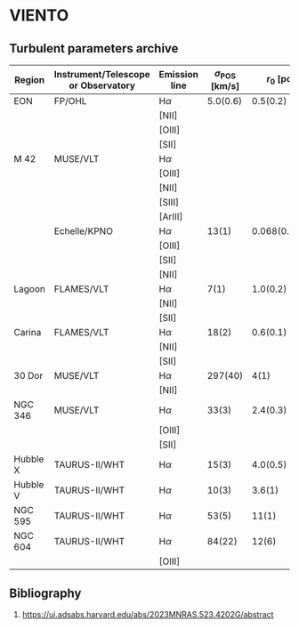 # VIENTO

## Turbulent parameters archive

| Region | Instrument/Telescope or Observatory | Emission line     | $\sigma_\text{POS}$ [km/s] | $r_0$ [pc] | $m$ [-]| Citation |
| ------ | -------------------- | ----------------- | ------------------- | --- | ----- | --- |
|  EON          |     FP/OHL              | $\text{H} \alpha$   |    $5.0(0.6)$       | $0.5(0.2)$     |  $1.0$   | 1 |
|               |                  | $\text{[NII]}$  |           |      |     |
|        |                      | $\text{[OIII]}$   |                     |     |       | |
|        |                      | $\text{[SII]}$    |                     |     |       | |
| M 42   | MUSE/VLT             | $\text{H} \alpha$ |                     |     |       | |
|        |                      | $\text{[OIII]}$   |                     |     |       | |
|               |                  | $\text{[NII]}$  |           |      |     |
|        |                      | $\text{[SIII]}$    |                     |     |       | |
|        |                      | $\text{[ArIII]}$    |                     |     |       | |
|        | Echelle/KPNO         | $\text{H} \alpha$ |    $13(1)$          |   $0.068(0.006)$  |    $1.07(0.04)$   | 1 |
|        |                      | $\text{[OIII]}$   |                     |     |       | |
|        |                      | $\text{[SII]}$    |                     |     |       | |
|        |                      | $\text{[NII]}$    |                     |     |       | |
|Lagoon  |   FLAMES/VLT         |$\text{H} \alpha$  |       $7(1)$        | $1.0(0.2)$    |   $1.26(0.20)$    | 1 |
|            |                  | $\text{[NII]}$  |           |      |     | |
|        |                      | $\text{[SII]}$    |                     |     |       | |
|Carina  |   FLAMES/VLT         |$\text{H} \alpha$  |       $18(2)$       | $0.6(0.1)$    |  $1.16(0.28)$     | 1 |
|            |                  | $\text{[NII]}$  |           |      |     | |
|        |                      | $\text{[SII]}$    |                     |     |       | |
|30 Dor  |   MUSE/VLT           |$\text{H} \alpha$  |     $297(40)$       |   $4(1)$      |  $0.85(0.13)$     | 1 |
|            |                  | $\text{[NII]}$  |           |      |     | |
|NGC 346 |   MUSE/VLT           |$\text{H} \alpha$  |     $33(3)$         | $2.4(0.3)$    |  $0.95(0.07)$     | 1 |
|        |                      | $\text{[OIII]}$   |                     |     |       | |
|        |                      | $\text{[SII]}$    |                     |     |       | |
|Hubble X|  TAURUS-II/WHT       |$\text{H} \alpha$  |      $15(3)$        | $4.0(0.5)$    | $1.02(0.23)$      | 1 |
|Hubble V|   TAURUS-II/WHT      |$\text{H} \alpha$  |     $10(3)$         |  $3.6(1)$     | $0.81(0.28)$      | 1 |
|NGC 595 |    TAURUS-II/WHT     |$\text{H} \alpha$  |    $53(5)$          |  $11(1)$      | $1.36(0.15)$      | 1|
|NGC 604 |    TAURUS-II/WHT     |$\text{H} \alpha$  |   $84(22)$          | $12(6)$       |  $0.77(0.22)$     | 1|
|        |                      | $\text{[OIII]}$   |                     |     |       | |

## Bibliography
1) https://ui.adsabs.harvard.edu/abs/2023MNRAS.523.4202G/abstract
